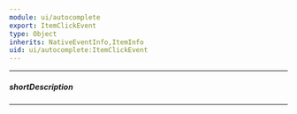 ```yaml
---
module: ui/autocomplete
export: ItemClickEvent
type: Object
inherits: NativeEventInfo,ItemInfo
uid: ui/autocomplete:ItemClickEvent
---
```

---
##### shortDescription
<!-- Description goes here -->

---
<!-- Description goes here -->
